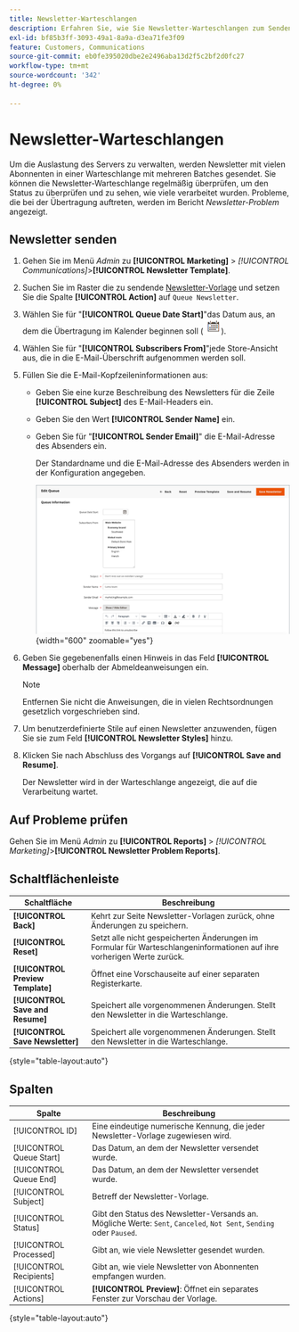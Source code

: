 ```yaml
---
title: Newsletter-Warteschlangen
description: Erfahren Sie, wie Sie Newsletter-Warteschlangen zum Senden mehrerer Newsletter-Batches verwalten.
exl-id: bf85b3ff-3093-49a1-8a9a-d3ea71fe3f09
feature: Customers, Communications
source-git-commit: eb0fe395020dbe2e2496aba13d2f5c2bf2d0fc27
workflow-type: tm+mt
source-wordcount: '342'
ht-degree: 0%

---
```


# Newsletter-Warteschlangen

Um die Auslastung des Servers zu verwalten, werden Newsletter mit vielen Abonnenten in einer Warteschlange mit mehreren Batches gesendet. Sie können die Newsletter-Warteschlange regelmäßig überprüfen, um den Status zu überprüfen und zu sehen, wie viele verarbeitet wurden. Probleme, die bei der Übertragung auftreten, werden im Bericht _Newsletter-Problem_ angezeigt.

## Newsletter senden

1. Gehen Sie im Menü _Admin_ zu **[!UICONTROL Marketing]** > _[!UICONTROL Communications]_>**[!UICONTROL Newsletter Template]**.

1. Suchen Sie im Raster die zu sendende [Newsletter-Vorlage](newsletter-template.md) und setzen Sie die Spalte **[!UICONTROL Action]** auf `Queue Newsletter`.

1. Wählen Sie für &quot;**[!UICONTROL Queue Date Start]**&quot;das Datum aus, an dem die Übertragung im Kalender beginnen soll (![Kalendersymbol](../assets/icon-calendar.png)).

1. Wählen Sie für &quot;**[!UICONTROL Subscribers From]**&quot;jede Store-Ansicht aus, die in die E-Mail-Überschrift aufgenommen werden soll.

1. Füllen Sie die E-Mail-Kopfzeileninformationen aus:

   - Geben Sie eine kurze Beschreibung des Newsletters für die Zeile **[!UICONTROL Subject]** des E-Mail-Headers ein.

   - Geben Sie den Wert **[!UICONTROL Sender Name]** ein.

   - Geben Sie für &quot;**[!UICONTROL Sender Email]**&quot; die E-Mail-Adresse des Absenders ein.

     Der Standardname und die E-Mail-Adresse des Absenders werden in der Konfiguration angegeben.

     ![Newsletter-Warteschlangeninformationen](./assets/newsletter-queue-information1.png){width="600" zoomable="yes"}

1. Geben Sie gegebenenfalls einen Hinweis in das Feld **[!UICONTROL Message]** oberhalb der Abmeldeanweisungen ein.

   >[!NOTE]
   >
   >Entfernen Sie nicht die Anweisungen, die in vielen Rechtsordnungen gesetzlich vorgeschrieben sind.

1. Um benutzerdefinierte Stile auf einen Newsletter anzuwenden, fügen Sie sie zum Feld **[!UICONTROL Newsletter Styles]** hinzu.

1. Klicken Sie nach Abschluss des Vorgangs auf **[!UICONTROL Save and Resume]**.

   Der Newsletter wird in der Warteschlange angezeigt, die auf die Verarbeitung wartet.

## Auf Probleme prüfen

Gehen Sie im Menü _Admin_ zu **[!UICONTROL Reports]** > _[!UICONTROL Marketing]_>**[!UICONTROL Newsletter Problem Reports]**.

## Schaltflächenleiste

| Schaltfläche | Beschreibung |
|--- |--- |
| **[!UICONTROL Back]** | Kehrt zur Seite Newsletter-Vorlagen zurück, ohne Änderungen zu speichern. |
| **[!UICONTROL Reset]** | Setzt alle nicht gespeicherten Änderungen im Formular für Warteschlangeninformationen auf ihre vorherigen Werte zurück. |
| **[!UICONTROL Preview Template]** | Öffnet eine Vorschauseite auf einer separaten Registerkarte. |
| **[!UICONTROL Save and Resume]** | Speichert alle vorgenommenen Änderungen. Stellt den Newsletter in die Warteschlange. |
| **[!UICONTROL Save Newsletter]** | Speichert alle vorgenommenen Änderungen. Stellt den Newsletter in die Warteschlange. |

{style="table-layout:auto"}

## Spalten

| Spalte | Beschreibung |
|--- |--- |
| [!UICONTROL ID] | Eine eindeutige numerische Kennung, die jeder Newsletter-Vorlage zugewiesen wird. |
| [!UICONTROL Queue Start] | Das Datum, an dem der Newsletter versendet wurde. |
| [!UICONTROL Queue End] | Das Datum, an dem der Newsletter versendet wurde. |
| [!UICONTROL Subject] | Betreff der Newsletter-Vorlage. |
| [!UICONTROL Status] | Gibt den Status des Newsletter-Versands an. Mögliche Werte: `Sent`, `Canceled`, `Not Sent`, `Sending` oder `Paused`. |
| [!UICONTROL Processed] | Gibt an, wie viele Newsletter gesendet wurden. |
| [!UICONTROL Recipients] | Gibt an, wie viele Newsletter von Abonnenten empfangen wurden. |
| [!UICONTROL Actions] | **[!UICONTROL Preview]**: Öffnet ein separates Fenster zur Vorschau der Vorlage. |

{style="table-layout:auto"}
